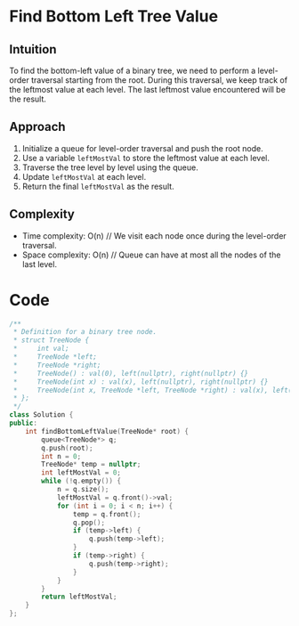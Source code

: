 # Find Bottom Left Tree Value

## Intuition
To find the bottom-left value of a binary tree, we need to perform a level-order traversal starting from the root. During this traversal, we keep track of the leftmost value at each level. The last leftmost value encountered will be the result.

## Approach
1. Initialize a queue for level-order traversal and push the root node.
2. Use a variable `leftMostVal` to store the leftmost value at each level.
3. Traverse the tree level by level using the queue.
4. Update `leftMostVal` at each level.
5. Return the final `leftMostVal` as the result.

## Complexity
- Time complexity: O(n)  // We visit each node once during the level-order traversal.
- Space complexity: O(n) // Queue can have at most all the nodes of the last level.

# Code
```cpp
/**
 * Definition for a binary tree node.
 * struct TreeNode {
 *     int val;
 *     TreeNode *left;
 *     TreeNode *right;
 *     TreeNode() : val(0), left(nullptr), right(nullptr) {}
 *     TreeNode(int x) : val(x), left(nullptr), right(nullptr) {}
 *     TreeNode(int x, TreeNode *left, TreeNode *right) : val(x), left(left), right(right) {}
 * };
 */
class Solution {
public:
    int findBottomLeftValue(TreeNode* root) {
        queue<TreeNode*> q;
        q.push(root);
        int n = 0;
        TreeNode* temp = nullptr;
        int leftMostVal = 0;
        while (!q.empty()) {
            n = q.size();
            leftMostVal = q.front()->val;
            for (int i = 0; i < n; i++) {
                temp = q.front();
                q.pop();
                if (temp->left) {
                    q.push(temp->left);
                }
                if (temp->right) {
                    q.push(temp->right);
                }
            }
        }
        return leftMostVal;
    }
};
